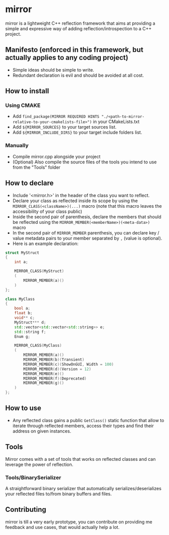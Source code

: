 # mirror
mirror is a lightweight C++ reflection framework that aims at providing a simple and expressive way of adding reflection/introspection to a C++ project.

## Manifesto (enforced in this framework, but actually applies to any coding project)
- Simple ideas should be simple to write.
- Redundant declaration is evil and should be avoided at all cost.

## How to install
### Using CMAKE
- Add `find_package(MIRROR REQUIRED HINTS "./<path-to-mirror-relative-to-your-cmakelists-file>")` in your CMakeLists.txt
- Add `${MIRROR_SOURCES}` to your target sources list.
- Add `${MIRROR_INCLUDE_DIRS}` to your target include folders list.

### Manually
- Compile mirror.cpp alongside your project
- (Optional) Also compile the source files of the tools you intend to use from the "Tools" folder

## How to declare
- Include '<mirror.h>' in the header of the class you want to reflect.
- Declare your class as reflected inside its scope by using the `MIRROR_CLASS(<className>)(...)` macro (note that this macro leaves the accessibility of your class public)
- Inside the second pair of parenthesis, declare the members that should be reflected using the `MIRROR_MEMBER(<memberName>)(<meta-data>)` macro
- In the second pair of `MIRROR_MEMBER` parenthesis, you can declare key / value metadata pairs to your member separated by `,` (value is optional).
- Here is an example declaration:

```C++
struct MyStruct
{
	int a;

	MIRROR_CLASS(MyStruct)
	(
		MIRROR_MEMBER(a)()
	)
};

class MyClass
{
	bool a;
	float b;
	void** c;
	MyStruct*** d;
	std::vector<std::vector<std::string>> e;
	std::string f;
	Enum g;

	MIRROR_CLASS(MyClass)
	(
		MIRROR_MEMBER(a)()
		MIRROR_MEMBER(b)(Transient)
		MIRROR_MEMBER(c)(ShowOnGUI, Width = 100)
		MIRROR_MEMBER(d)(Version = 12)
		MIRROR_MEMBER(e)()
		MIRROR_MEMBER(f)(Deprecated)
		MIRROR_MEMBER(g)()
	)
};
```

## How to use
- Any reflected class gains a public `GetClass()` static function that allow to iterate through reflected members, access their types and find their address on given instances.

## Tools
Mirror comes with a set of tools that works on reflected classes and can leverage the power of reflection.
### Tools/BinarySerializer
A straightforward binary serializer that automatically serializes/deserializes your reflected files to/from binary buffers and files.

## Contributing
mirror is till a very early prototype, you can contribute on providing me feedback and use cases, that would actually help a lot.

